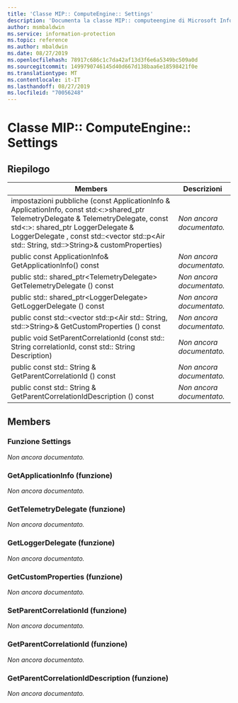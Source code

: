```yaml
---
title: 'Classe MIP:: ComputeEngine:: Settings'
description: 'Documenta la classe MIP:: computeengine di Microsoft Information Protection (MIP) SDK.'
author: msmbaldwin
ms.service: information-protection
ms.topic: reference
ms.author: mbaldwin
ms.date: 08/27/2019
ms.openlocfilehash: 78917c686c1c7da42af13d3f6e6a5349bc509a0d
ms.sourcegitcommit: 1499790746145d40d667d138baa6e18598421f0e
ms.translationtype: MT
ms.contentlocale: it-IT
ms.lasthandoff: 08/27/2019
ms.locfileid: "70056248"
---
```

# <a name="class-mipcomputeenginesettings"></a>Classe MIP:: ComputeEngine:: Settings 
  
## <a name="summary"></a>Riepilogo
 Members                        | Descrizioni                                
--------------------------------|---------------------------------------------
impostazioni pubbliche (const ApplicationInfo & ApplicationInfo, const std:\<:\>shared_ptr TelemetryDelegate & TelemetryDelegate, const std\<:\>: shared_ptr LoggerDelegate & LoggerDelegate , const std::\<vector std::p\<Air std:: String, std::\>String\>& customProperties)  | _Non ancora documentato._
public const ApplicationInfo& GetApplicationInfo() const  | _Non ancora documentato._
public std:: shared_ptr\<TelemetryDelegate\> GetTelemetryDelegate () const  | _Non ancora documentato._
public std:: shared_ptr\<LoggerDelegate\> GetLoggerDelegate () const  | _Non ancora documentato._
public const std::\<vector std::p\<Air std:: String, std::\>String\>& GetCustomProperties () const  | _Non ancora documentato._
public void SetParentCorrelationId (const std:: String correlationId, const std:: String Description)  | _Non ancora documentato._
public const std:: String & GetParentCorrelationId () const  | _Non ancora documentato._
public const std:: String & GetParentCorrelationIdDescription () const  | _Non ancora documentato._
  
## <a name="members"></a>Members
  
### <a name="settings-function"></a>Funzione Settings
_Non ancora documentato._

  
### <a name="getapplicationinfo-function"></a>GetApplicationInfo (funzione)
_Non ancora documentato._

  
### <a name="gettelemetrydelegate-function"></a>GetTelemetryDelegate (funzione)
_Non ancora documentato._

  
### <a name="getloggerdelegate-function"></a>GetLoggerDelegate (funzione)
_Non ancora documentato._

  
### <a name="getcustomproperties-function"></a>GetCustomProperties (funzione)
_Non ancora documentato._

  
### <a name="setparentcorrelationid-function"></a>SetParentCorrelationId (funzione)
_Non ancora documentato._

  
### <a name="getparentcorrelationid-function"></a>GetParentCorrelationId (funzione)
_Non ancora documentato._

  
### <a name="getparentcorrelationiddescription-function"></a>GetParentCorrelationIdDescription (funzione)
_Non ancora documentato._
